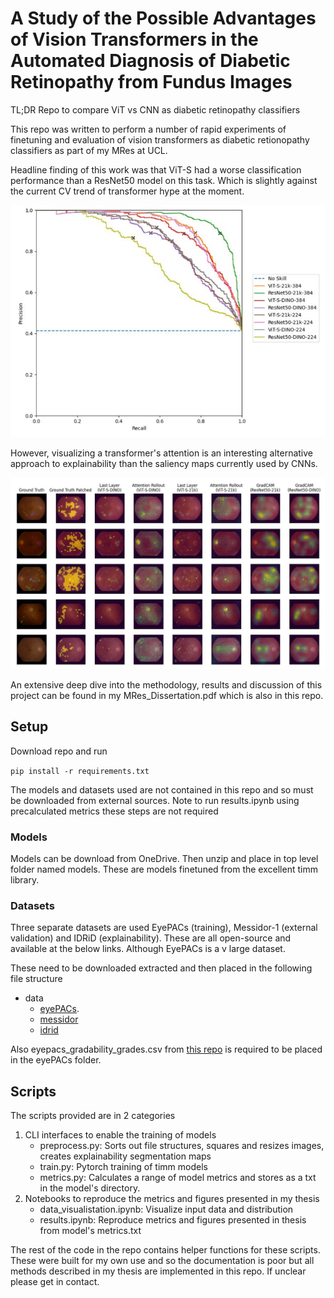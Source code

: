 # A Study of the Possible Advantages of Vision Transformers in the Automated Diagnosis of Diabetic Retinopathy from Fundus Images

TL;DR Repo to compare ViT vs CNN as diabetic retinopathy classifiers

This repo was written to perform a number of rapid experiments of finetuning and evaluation of vision transformers as diabetic retionopathy classifiers as part of my MRes at UCL.

Headline finding of this work was that ViT-S had a worse classification performance than a ResNet50 model on this task. Which is slightly against the current CV trend of transformer hype at the moment.

![Pre_Recall_Messidor.JPG](figures\Pre_Recall_Messidor.JPG?raw=true "Precision Recall Curve")

However, visualizing a transformer's attention is an interesting alternative approach to explainability than the saliency maps currently used by CNNs. 

![explain_vis.JPG](figures/explain_vis.JPG?raw=true "Explain Vis")

An extensive deep dive into the methodology, results and discussion of this project can be found in my MRes_Dissertation.pdf which is also in this repo.

## Setup

Download repo and run 

`pip install -r requirements.txt`

The models and datasets used are not contained in this repo and so must be downloaded from external sources. Note to run results.ipynb using precalculated metrics these steps are not required 

### Models

Models can be download from OneDrive. Then unzip and place in top level folder named models.
These are models finetuned from the excellent timm library.

### Datasets

Three separate datasets are used EyePACs (training), Messidor-1 (external validation) and IDRiD (explainability). These are all open-source and available at the below links. Although EyePACs is a v large dataset. 


These need to be downloaded extracted and then placed in the following file structure
- data
    - [eyePACs](kaggle.com/c/diabetic-retinopathy-detection/data). 
    - [messidor](https://www.adcis.net/en/third-party/messidor/)
    - [idrid](https://idrid.grand-challenge.org/)

Also eyepacs_gradability_grades.csv from [this repo](https://github.com/mikevoets/jama16-retina-replication/tree/master/vendor/eyepacs) is required to be placed in the eyePACs folder.

## Scripts

The scripts provided are in 2 categories
1. CLI interfaces to enable the training of models
    - preprocess.py: Sorts out file structures, squares and resizes images, creates explainability segmentation maps
    - train.py: Pytorch training of timm models
    - metrics.py: Calculates a range of model metrics and stores as a txt in the model's directory.
2. Notebooks to reproduce the metrics and figures presented in my thesis
    - data_visualistation.ipynb: Visualize input data and distribution
    - results.ipynb: Reproduce metrics and figures presented in thesis from model's metrics.txt

The rest of the code in the repo contains helper functions for these scripts. These were built for my own use and so the documentation is poor but all methods described in my thesis are implemented in this repo. If unclear please get in contact.